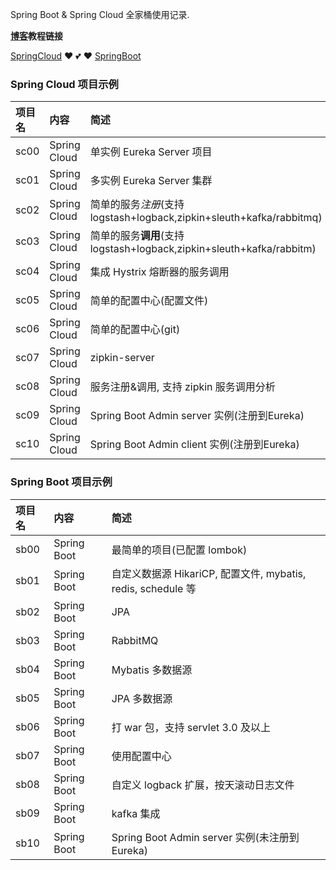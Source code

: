 Spring Boot & Spring Cloud 全家桶使用记录.

**[博客](https://stdupanda.github.io "https://stdupanda.github.io")教程链接**

[SpringCloud](https://stdupanda.github.io/categories/#SpringCloud "https://stdupanda.github.io/categories/#SSpringCloud")  :heart: :two_hearts: :heart:  [SpringBoot](https://stdupanda.github.io/categories/#SpringBoot "https://stdupanda.github.io/categories/#SpringBoot")

### Spring Cloud 项目示例

|项目名|内容|简述|
|:---|:---|:---|
|sc00| Spring Cloud | 单实例 Eureka Server 项目 |
|sc01| Spring Cloud | 多实例 Eureka Server 集群 |
|sc02| Spring Cloud | 简单的服务*注册*(支持 logstash+logback,zipkin+sleuth+kafka/rabbitmq) |
|sc03| Spring Cloud | 简单的服务**调用**(支持 logstash+logback,zipkin+sleuth+kafka/rabbitm) |
|sc04| Spring Cloud | 集成 Hystrix 熔断器的服务调用 |
|sc05| Spring Cloud | 简单的配置中心(配置文件) |
|sc06| Spring Cloud | 简单的配置中心(git) |
|sc07| Spring Cloud | zipkin-server |
|sc08| Spring Cloud | 服务注册&调用, 支持 zipkin 服务调用分析 |
|sc09| Spring Cloud | Spring Boot Admin server 实例(注册到Eureka) |
|sc10| Spring Cloud | Spring Boot Admin client 实例(注册到Eureka) |

### Spring Boot 项目示例

|项目名|内容|简述|
|:---|:---|:---|
|sb00| Spring Boot | 最简单的项目(已配置 lombok) |
|sb01| Spring Boot | 自定义数据源 HikariCP, 配置文件, mybatis, redis, schedule 等 |
|sb02| Spring Boot | JPA |
|sb03| Spring Boot | RabbitMQ |
|sb04| Spring Boot | Mybatis 多数据源 |
|sb05| Spring Boot | JPA 多数据源 |
|sb06| Spring Boot | 打 war 包，支持 servlet 3.0 及以上 |
|sb07| Spring Boot | 使用配置中心 |
|sb08| Spring Boot | 自定义 logback 扩展，按天滚动日志文件 |
|sb09| Spring Boot | kafka 集成 |
|sb10| Spring Boot | Spring Boot Admin server 实例(未注册到Eureka) |

